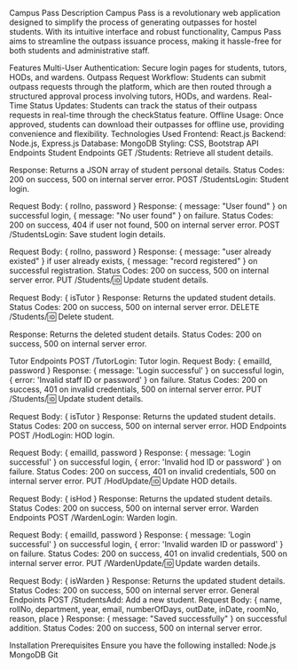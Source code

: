 Campus Pass
Description
Campus Pass is a revolutionary web application designed to simplify the process of generating outpasses for hostel students. With its intuitive interface and robust functionality, Campus Pass aims to streamline the outpass issuance process, making it hassle-free for both students and administrative staff.

Features
Multi-User Authentication: Secure login pages for students, tutors, HODs, and wardens.
Outpass Request Workflow: Students can submit outpass requests through the platform, which are then routed through a structured approval process involving tutors, HODs, and wardens.
Real-Time Status Updates: Students can track the status of their outpass requests in real-time through the checkStatus feature.
Offline Usage: Once approved, students can download their outpasses for offline use, providing convenience and flexibility.
Technologies Used
Frontend: React.js
Backend: Node.js, Express.js
Database: MongoDB
Styling: CSS, Bootstrap
API Endpoints
Student Endpoints
GET /Students: Retrieve all student details.

Response: Returns a JSON array of student personal details.
Status Codes: 200 on success, 500 on internal server error.
POST /StudentsLogin: Student login.

Request Body: { rollno, password }
Response: { message: "User found" } on successful login, { message: "No user found" } on failure.
Status Codes: 200 on success, 404 if user not found, 500 on internal server error.
POST /StudentsLogin: Save student login details.

Request Body: { rollno, password }
Response: { message: "user already existed" } if user already exists, { message: "record registered" } on successful registration.
Status Codes: 200 on success, 500 on internal server error.
PUT /Students/:id: Update student details.

Request Body: { isTutor }
Response: Returns the updated student details.
Status Codes: 200 on success, 500 on internal server error.
DELETE /Students/:id: Delete student.

Response: Returns the deleted student details.
Status Codes: 200 on success, 500 on internal server error.

Tutor Endpoints
POST /TutorLogin: Tutor login.
Request Body: { emailId, password }
Response: { message: 'Login successful' } on successful login, { error: 'Invalid staff ID or password' } on failure.
Status Codes: 200 on success, 401 on invalid credentials, 500 on internal server error.
PUT /Students/:id: Update student details.

Request Body: { isTutor }
Response: Returns the updated student details.
Status Codes: 200 on success, 500 on internal server error.
HOD Endpoints
POST /HodLogin: HOD login.

Request Body: { emailId, password }
Response: { message: 'Login successful' } on successful login, { error: 'Invalid hod ID or password' } on failure.
Status Codes: 200 on success, 401 on invalid credentials, 500 on internal server error.
PUT /HodUpdate/:id: Update HOD details.

Request Body: { isHod }
Response: Returns the updated student details.
Status Codes: 200 on success, 500 on internal server error.
Warden Endpoints
POST /WardenLogin: Warden login.

Request Body: { emailId, password }
Response: { message: 'Login successful' } on successful login, { error: 'Invalid warden ID or password' } on failure.
Status Codes: 200 on success, 401 on invalid credentials, 500 on internal server error.
PUT /WardenUpdate/:id: Update warden details.

Request Body: { isWarden }
Response: Returns the updated student details.
Status Codes: 200 on success, 500 on internal server error.
General Endpoints
POST /StudentsAdd: Add a new student.
Request Body: { name, rollNo, department, year, email, numberOfDays, outDate, inDate, roomNo, reason, place }
Response: { message: "Saved successfully" } on successful addition.
Status Codes: 200 on success, 500 on internal server error.

Installation
Prerequisites
Ensure you have the following installed:
Node.js
MongoDB
Git
